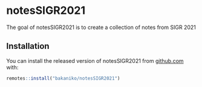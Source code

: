 
# notesSIGR2021

<!-- badges: start -->
<!-- badges: end -->

The goal of notesSIGR2021 is to create a collection of notes from SIGR 2021

## Installation

You can install the released version of notesSIGR2021 from [github.com](https://github.com/) with:

``` r
remotes::install("bakaniko/notesSIGR2021")
```


